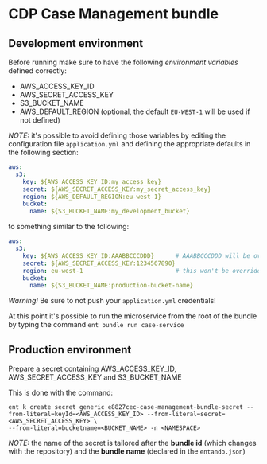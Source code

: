 # CDP Case Management bundle 


## Development environment

Before running make sure to have the following *environment variables* defined correctly:

- AWS_ACCESS_KEY_ID
- AWS_SECRET_ACCESS_KEY
- S3_BUCKET_NAME
- AWS_DEFAULT_REGION (optional, the default `EU-WEST-1` will be used if not defined)

*NOTE:* it's possible to avoid defining those variables by editing the configuration file `application.yml` and
defining the appropriate defaults in the following section:

```yaml
aws:
  s3:
    key: ${AWS_ACCESS_KEY_ID:my_access_key}
    secret: ${AWS_SECRET_ACCESS_KEY:my_secret_access_key}
    region: ${AWS_DEFAULT_REGION:eu-west-1}
    bucket:
      name: ${S3_BUCKET_NAME:my_development_bucket}
```

to something similar to the following:  

```yaml
aws:
  s3:
    key: ${AWS_ACCESS_KEY_ID:AAABBCCCDDD}      # AAABBCCCDDD will be overridden if the AWS_ACCESS_KEY_ID is defined
    secret: ${AWS_SECRET_ACCESS_KEY:1234567890}   
    region: eu-west-1                          # this won't be overridden    
    bucket:
      name: ${S3_BUCKET_NAME:production-bucket-name}
```

*Warning!* Be sure to not push your `application.yml` credentials! 

At this point it's possible to run the microservice from the root of the bundle by typing the command `ent bundle run case-service`

## Production environment

Prepare a secret containing AWS_ACCESS_KEY_ID, AWS_SECRET_ACCESS_KEY and S3_BUCKET_NAME

This is done with the command:

```shell
ent k create secret generic e8827cec-case-management-bundle-secret --from-literal=keyId=<AWS_ACCESS_KEY_ID> --from-literal=secret=<AWS_SECRET_ACCESS_KEY> \
--from-literal=bucketname=<BUCKET_NAME> -n <NAMESPACE>
```

*NOTE:* the name of the secret is tailored after the **bundle id** (which changes with the repository) and the **bundle name** (declared in the `entando.json`) 
